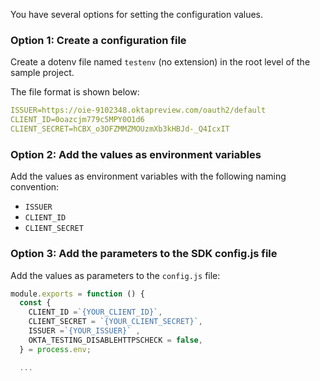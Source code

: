 You have several options for setting the configuration values.

### Option 1: Create a configuration file

Create a dotenv file named `testenv` (no extension) in the root level of the sample project.

The file format is shown below:

```yaml
ISSUER=https://oie-9102348.oktapreview.com/oauth2/default
CLIENT_ID=0oazcjm779c5MPY0O1d6
CLIENT_SECRET=hCBX_o3OFZMMZMOUzmXb3kHBJd-_Q4IcxIT
```

### Option 2: Add the values as environment variables

Add the values as environment variables with the following naming convention:

* `ISSUER`
* `CLIENT_ID`
* `CLIENT_SECRET`

### Option 3: Add the parameters to the SDK config.js file

Add the values as parameters to the `config.js` file:

```JavaScript
module.exports = function () {
  const {
    CLIENT_ID =`{YOUR_CLIENT_ID}`,
    CLIENT_SECRET = `{YOUR_CLIENT_SECRET}`,
    ISSUER =`{YOUR_ISSUER}` ,
    OKTA_TESTING_DISABLEHTTPSCHECK = false,
  } = process.env;

  ...
```

